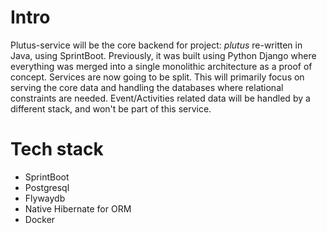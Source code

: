 # Intro

Plutus-service will be the core backend for project: *plutus* re-written in Java, using SprintBoot. Previously, it was built using Python Django where everything was merged into a single monolithic architecture as a proof of concept.
Services are now going to be split. This will primarily focus on serving the core data and handling the databases where relational constraints are needed. Event/Activities related data will be handled by a different stack, and won't be part of this service.

# Tech stack

* SprintBoot
* Postgresql
* Flywaydb
* Native Hibernate for ORM
* Docker
